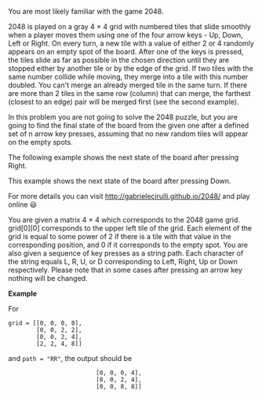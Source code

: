 You are most likely familiar with the game 2048.

2048 is played on a gray 4 × 4 grid with numbered tiles that slide smoothly when a player moves them using one of the four arrow keys - Up, Down, Left or Right. On every turn, a new tile with a value of either 2 or 4 randomly appears on an empty spot of the board. After one of the keys is pressed, the tiles slide as far as possible in the chosen direction until they are stopped either by another tile or by the edge of the grid. If two tiles with the same number collide while moving, they merge into a tile with this number doubled. You can't merge an already merged tile in the same turn. If there are more than 2 tiles in the same row (column) that can merge, the farthest (closest to an edge) pair will be merged first (see the second example).

In this problem you are not going to solve the 2048 puzzle, but you are going to find the final state of the board from the given one after a defined set of n arrow key presses, assuming that no new random tiles will appear on the empty spots.

The following example shows the next state of the board after pressing Right.

This example shows the next state of the board after pressing Down.

For more details you can visit http://gabrielecirulli.github.io/2048/ and play online 😃

You are given a matrix 4 × 4 which corresponds to the 2048 game grid. grid[0][0] corresponds to the upper left tile of the grid. Each element of the grid is equal to some power of 2 if there is a tile with that value in the corresponding position, and 0 if it corresponds to the empty spot. You are also given a sequence of key presses as a string path. Each character of the string equals L, R, U, or D corresponding to Left, Right, Up or Down respectively. Please note that in some cases after pressing an arrow key nothing will be changed.

**Example**

For

```
grid = [[0, 0, 0, 0],
        [0, 0, 2, 2],
        [0, 0, 2, 4],
        [2, 2, 4, 8]]
```
and `path = "RR"`, the output should be

```solution(grid, path) = [[0, 0, 0, 0],
                         [0, 0, 0, 4],
                         [0, 0, 2, 4],
                         [0, 0, 8, 8]]
```